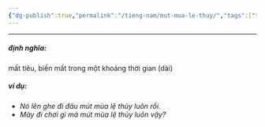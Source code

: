```yaml
---
{"dg-publish":true,"permalink":"/tieng-nam/mut-mua-le-thuy/","tags":["tiếng-nam"],"created":"2025-08-14T09:38:11.439+07:00"}
---
```


---

##### định nghĩa:
mất tiêu, biến mất trong một khoảng thời gian (dài)

##### ví dụ:
- *Nó lên ghe đi đâu mút mùa lệ thủy luôn rồi.*
- *Mày đi chơi gì mà mút mùa lệ thủy luôn vậy?*


